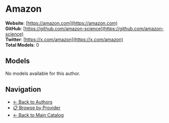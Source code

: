 # Amazon

**Website**: [https://amazon.com](https://amazon.com)  
**GitHub**: [https://github.com/amazon-science](https://github.com/amazon-science)  
**Twitter**: [https://x.com/amazon](https://x.com/amazon)  
**Total Models**: 0

## Models

No models available for this author.

## Navigation

- [← Back to Authors](../README.md)
- [📋 Browse by Provider](../../providers/README.md)
- [← Back to Main Catalog](../../README.md)

